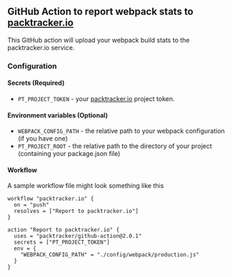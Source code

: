 ## GitHub Action to report webpack stats to [packtracker.io](https://packtracker.io)

This GitHub action will upload your webpack build stats to the packtracker.io service.

### Configuration

#### Secrets (Required)

  - `PT_PROJECT_TOKEN` - your [packtracker.io](https://packtracker.io) project token.

#### Environment variables (Optional)

  - `WEBPACK_CONFIG_PATH` - the relative path to your webpack configuration (if you have one)
  - `PT_PROJECT_ROOT` - the relative path to the directory of your project (containing your package.json file)

#### Workflow

A sample workflow file might look something like this

```
workflow "packtracker.io" {
  on = "push"
  resolves = ["Report to packtracker.io"]
}

action "Report to packtracker.io" {
  uses = "packtracker/github-action@2.0.1"
  secrets = ["PT_PROJECT_TOKEN"]
  env = {
    "WEBPACK_CONFIG_PATH" = "./config/webpack/production.js"
  }
}
```
